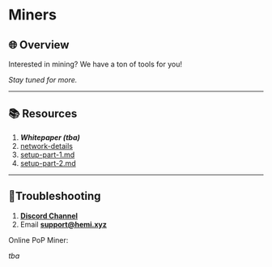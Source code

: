 # Miners

## 🌐 Overview

Interested in mining? We have a ton of tools for you!

_Stay tuned for more._&#x20;

***

## 📚 Resources

1. _**Whitepaper (tba)**_
2. [network-details](../network-details/ "mention")
3. [setup-part-1.md](../../how-to-tutorials/pop-mining/setup-part-1.md "mention")
4. [setup-part-2.md](../../how-to-tutorials/pop-mining/setup-part-2.md "mention")

***

## 📐Troubleshooting

1. [**Discord Channel**](https://discord.com/channels/1202677849887080508/1217860733820469298)
2. Email [**support@hemi.xyz**](https://emailto:support@hemi.xyz)







Online PoP Miner:

_tba_
